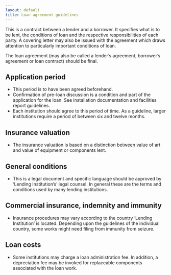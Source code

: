 ```yaml
---
layout: default
title: Loan agreement guidelines
---
```


This is a contract between a lender and a borrower. It specifies what is to be lent, the conditions of loan and the respective responsibilities of each party. A covering letter may also be issued with the agreement which draws attention to particularly important conditions of loan.

The loan agreement (may also be called a lender’s agreement, borrower’s agreement or loan contract) should be final. 

## Application period
* This period is to have been agreed beforehand.
* Confirmation of pre-loan discussion is a condition and part of the application for the loan. See installation documentation and facilities report guidelines.
* Each institution should agree to this period of time. As a guideline, larger institutions require a period of between six and twelve months.

## Insurance valuation
* The insurance valuation is based on a distinction between value of art and value of equipment or components lent.

## General conditions
* This is a legal document and specific language should be approved by ‘Lending Institution’s’ legal counsel. In general these are the terms and conditions used by many lending institutions.

## Commercial insurance, indemnity and immunity
* Insurance procedures may vary according to the country ‘Lending Institution’ is located. Depending upon the guidelines of the individual country, some works might need filing from immunity from seizure.

## Loan costs
* Some institutions may charge a loan administration fee. In addition, a depreciation fee may be invoked for replaceable components associated with the loan work.